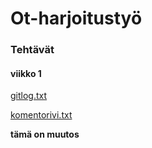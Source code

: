 # Ot-harjoitustyö
### Tehtävät
#### viikko 1
[gitlog.txt](https://github.com/Fransilia/ot-harjoitustyo/blob/master/laskarit/viikko1/gitlog.txt)

[komentorivi.txt](https://github.com/Fransilia/ot-harjoitustyo/blob/master/laskarit/viikko1/komentorivi.txt)

**tämä on muutos**
